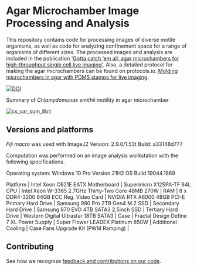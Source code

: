 # Agar Microchamber Image Processing and Analysis

This repository contains code for processing images of diverse motile organisms, as well as code for analyzing confinement space for a range of organisms of different sizes. The processed images and analysis are included in the publication ['Gotta catch ‘em all: agar microchambers for high-throughput single cell live imaging'](https://doi.org/10.57844/arcadia-v1bg-6b60). Also, a detailed protocol for making the agar microchambers can be found on protocols.io. [Molding microchambers in agar with PDMS stamps for live imaging](https://dx.doi.org/10.17504/protocols.io.j8nlkwpk1l5r/v1).

[![DOI](https://zenodo.org/badge/625005856.svg)](https://zenodo.org/badge/latestdoi/625005856)

Summary of _Chlamydomonas smithii_ motility in agar microchamber

![cs_var_sum_8bit](https://user-images.githubusercontent.com/110641190/231519235-1e491dec-f6c9-4967-aeda-124b9416d838.png)

## Versions and platforms

_Fiji macro_ was used with ImageJ2 Version: 2.9.0/1.53t Build: a33148d777

Computation was performed on an image analysis workstation with the following specifications.

Operating system: Windows 10 Pro Version 21H2 OS Build 19044.1889

Platform | Intel Xeon C621E EATX
Motherboard | Supermicro X12SPA-TF 64L
CPU | Intel Xeon W-3365 2.7GHz Thirty-Two Core 48MB 270W |
RAM | 8 x DDR4-3200 64GB ECC Reg.
Video Card | NVIDIA RTX A6000 48GB PCI-E
Primary Hard Drive | Samsung 980 Pro 2TB Gen4 M.2 SSD |
Secondary Hard Drive | Samsung 870 EVO 4TB SATA3 2.5inch SSD |
Tertiary Hard Drive | Western Digital Ultrastar 18TB SATA3 |
Case | Fractal Design Define 7 XL
Power Supply | Super Flower LEADEX Platinum 850W |
Additional Cooling | Case Fans Upgrade Kit (PWM Ramping) |

## Contributing

See how we recognize [feedback and contributions on our code](https://github.com/Arcadia-Science/arcadia-software-handbook/blob/main/guides-and-standards/guide-credit-for-contributions.md).
